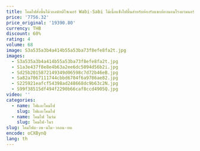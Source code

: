 ```yaml
---
title: โคมไฟตั้งพื้นไม้วอลนัทดีไซเนอร์ Wabi-Sabi ไม้เนื้อแข็งไฟพื้นสำหรับห้องรับแขกห้องนอนโรงแรมนอร์ดิกเห็ด E27โคมไฟยืน
price: '7756.32'
price_original: '19390.80'
currency: THB
discount: 60%
rating: 4
volume: 68
image: S3a535a3b4a414b55a53ba73f8efe8fa2t.jpg
images:
  - S3a535a3b4a414b55a53ba73f8efe8fa2t.jpg
  - S1a3e437f8e8e4b63a2ee6dc5094d56b2i.jpg
  - Sd25b2015872149349d06598c7d72b46eB.jpg
  - Sa82a7067111744cbbd6704f6a9786ae82.jpg
  - S225921eafcf54398ad248668dc9b63c2N.jpg
  - S99f38515df494f2290b66caf8ccd4905Q.jpg
video: ''
categories:
  - name: ไฟและโคมไฟ
    slug: ไฟและโคมไฟ
  - name: โคมไฟ ในร่ม
    slug: โคมไฟ-ในร
slug: โคมไฟต-งพ-นไม-วอลน-ทด
encode: oCXBynQ
lang: th
---
```

  